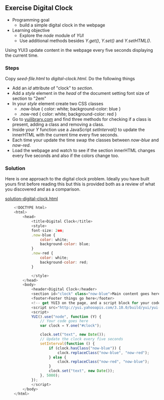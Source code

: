
## Exercise Digital Clock

- Programming goal
    + build a simple digital clock in the webpage
- Learning objective 
    + Explore the _node_ module of _YUI_
    + Use additional methods besides _Y.get()_, _Y.set()_ and _Y.setHTML()_.


Using YUI3 update content in the webpage every five seconds displaying the current time.


### Steps

Copy _seed-file.html_ to _digital-clock.html_. Do the following things

- Add an _id_ attribute of "clock" to _section_.
- Add a _style_ element in the _head_ of the document setting font size of section to "2em"
- In your _style_ element create two CSS classes
    + .now-blue { color: white; background-color: blue }
    + .now-red { color: white; background-color: red }
- Go to [yuilibrary.com](http://yuilibrary.com/yui/docs/node) and find three methods for checking if a class is present, adding a class and removing a class.
- Inside your _Y_ function use a JavaScript _setInterval()_ to update the innerHTML with the current time every five seconds.
- Each time your update the time swap the classes between _now-blue_ and _now-red_.
- Load the webpage and watch to see if the section innerHTML changes every five seconds and also if the colors change too.


### Solution

Here is one approach to the digital clock problem.  Ideally you have built yours first before reading this but this is provided
both as a review of what you discovered and as a comparison.

[solution-digital-clock.html](solution-digital-clock.html)
```JavaScript
    <!DOCTYPE html>
    <html>
        <head>
            <title>Digital Clock</title>
            <style>
            font-size: 2em;
            .now-blue {
                color: white;
                background-color: blue;
            }
            .now-red {
                color: white;
                background-color: red;
            }

            </style>
        </head>
        <body>
            <header>Digital Clock</header>
            <section id="clock" class="now-blue">Main content goes here</section>
            <footer>Footer things go here</footer>
            <!-- get YUI3 on the page, and a script block for your code -->
            <script src="http://yui.yahooapis.com/3.10.0/build/yui/yui-min.js"></script>
            <script>
            YUI().use("node", function (Y) {
                // Your code goes here
                var clock = Y.one("#clock");

                clock.set("text", new Date());
                // Update the clock every five seconds
                setInterval(function () {
                    if (clock.hasClass("now-blue")) {
                        clock.replaceClass("now-blue", "now-red");
                    } else {
                        clock.replaceClass("now-red", "now-blue");
                    }
                    clock.set("text", new Date());
                }, 5000);
            });
            </script>
        </body>
    </html>
    
```

